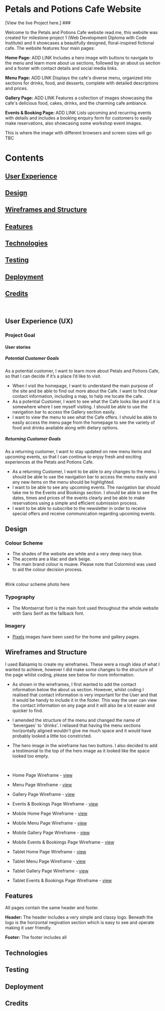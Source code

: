 # Petals and Potions Cafe Website # 

[View the live Project here.] ###

Welcome to the Petals and Potions Cafe website read.me, this website was created for milestone project 1 (Web Development Diploma with Code Institute) and it showcases a beautifully designed, floral-inspired fictional cafe. The website features four main pages:

<strong>Home Page:</strong> ADD LINK
Includes a hero image with buttons to navigate to the menu and learn more about us sections, followed by an about us section and a footer with contact details and social media links.

<strong>Menu Page:</strong> ADD LINK
Displays the cafe's diverse menu, organized into sections for drinks, food, and desserts, complete with detailed descriptions and prices.

<strong>Gallery Page:</strong> ADD LINK
Features a collection of images showcasing the cafe's delicious food, cakes, drinks, and the charming cafe ambiance.

<strong>Events & Booking Page: </strong> ADD LINK
Lists upcoming and recurring events with details and includes a booking enquiry form for customers to easily make reservations, also showcasing some workshop event images.

This is where the image with different browsers and screen sizes will go TBC

# Contents 

## [User Experience](#user-experience)

## [Design](#design)

## [Wireframes and Structure](#wireframes)

## [Features](#features)

## [Technologies](#technologies)

## [Testing](#testing)

## [Deployment](#deployment)

## [Credits](#credits)

<br>

## User Experience (UX)

   ### Project Goal
   
   #### User stories
   
   ##### Potential Customer Goals
   As a potential customer, I want to learn more about Petals and Potions Cafe, so that I can decide if it’s a place I’d like to visit.

   - When I visit the homepage, I want to understand the main purpose of the site and be able to find out more about the Cafe. I want to find clear contact information, including a map, to help me locate the cafe.
   - As a potential Customer, I want to see what the Cafe looks like and if it is somewhere where I see myself visiting. I should be able to use the navigation bar to access the Gallery section easily. 
   - I want to view the menu to see what the Cafe offers. I should be able to easily access the menu page from the homepage to see the variety of food and drinks available along with dietary options.

   ##### Returning Customer Goals
   As a returning customer, I want to stay updated on new menu items and upcoming events, so that I can continue to enjoy fresh and exciting experiences at the Petals and Potions Cafe.

   - As a returning Customer, I want to be able to any changes to the menu. I should be able to use the navigation bar to access the menu easily and any new items on the menu should be highlighted. 
   - I want to be able to see any upcoming events. The navigation bar should take me to the Events and Bookings section. I should be able to see the dates, times and prices of the events clearly and be able to make reservations using a simple and efficient submission process.
   - I want to be able to subscribe to the newsletter in order to receive special offers and receive communication regarding upcoming events. 

## Design
   ### Colour Scheme
   - The shades of the website are white and a very deep navy blue. 
   - The accents are a lilac and dark beige.
   - The main brand colour is muave. 
   Please note that Colormind was used to aid the colour decision process. 

   <br>
   #link colour scheme photo here
   <br>

   ### Typography
   -  The Montserrat font is the main font used throughout the whole website with Sans Serif as the fallback font.

   ### Imagery
   -  [Pixels](https://www.pexels.com/) images have been used for the home and gallery pages. 

## Wireframes and Structure

I used Balsamiq to create my wireframes. These were a rough idea of what I wanted to achieve, however I did make some changes to the structure of the page whilst coding, please see below for more imformation.

- As shown in the wireframes, I first wanted to add the contact information below the about us section. However, whilst coding I realised that contact information is very important for the User and that  it would be handy to include it in the footer. This way the user can view the contact information on any page and it will also be a lot easier and quicker to find. 

- I amended the structure of the menu and changed the name of 'bevergaes' to 'drinks'. I reliased that having the menu sections horizontally aligned wouldn't give me much space and it would have probably looked a little too constricted. 

- The hero image in the wireframe has two buttons. I also decided to add a testimonial to the top of the hero image as it looked like the space looked too empty. 

<br>

- Home Page Wireframe - [view](#)

- Menu Page Wireframe - [view](#)

- Gallery Page Wireframe - [view](#)

- Events & Bookings Page Wireframe - [view](#)

- Mobile Home Page Wireframe - [view](#)

- Mobile Menu Page Wireframe - [view](#)

- Mobile Gallery Page Wireframe - [view](#)

- Mobile Events & Bookimgs Page Wireframe - [view](#)

- Tablet Home Page Wireframe - [view](#)

- Tablet Menu Page Wireframe - [view](#)

- Tablet Gallery Page Wireframe - [view](#)

- Tablet Events & Bookings Page Wireframe - [view](#)

## Features

All pages contain the same header and footer. 

<strong>Header:</strong> The header includes a very simple and classy logo. Beneath the logo is the horizontal negivation section which is easy to see and operate making it user friendly. 

<strong>Footer:</strong> The footer includes all 

## Technologies

## Testing

## Deployment

## Credits























